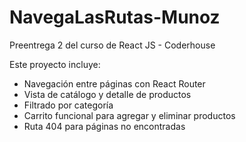 # NavegaLasRutas-Munoz

Preentrega 2 del curso de React JS - Coderhouse

Este proyecto incluye:

- Navegación entre páginas con React Router
- Vista de catálogo y detalle de productos
- Filtrado por categoría
- Carrito funcional para agregar y eliminar productos
- Ruta 404 para páginas no encontradas
